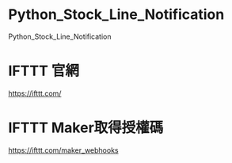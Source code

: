 # Python_Stock_Line_Notification
Python_Stock_Line_Notification

# IFTTT 官網
https://ifttt.com/

# IFTTT Maker取得授權碼
https://ifttt.com/maker_webhooks
